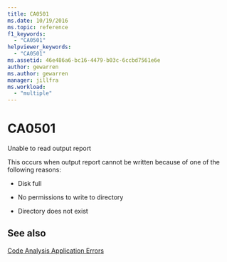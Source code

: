 ```yaml
---
title: CA0501
ms.date: 10/19/2016
ms.topic: reference
f1_keywords:
  - "CA0501"
helpviewer_keywords:
  - "CA0501"
ms.assetid: 46e486a6-bc16-4479-b03c-6ccbd7561e6e
author: gewarren
ms.author: gewarren
manager: jillfra
ms.workload:
  - "multiple"
---
```

# CA0501
Unable to read output report

 This occurs when output report cannot be written because of one of the following reasons:

- Disk full

- No permissions to write to directory

- Directory does not exist

## See also
 [Code Analysis Application Errors](../code-quality/code-analysis-application-errors.md)
